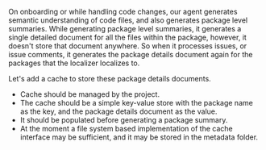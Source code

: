 On onboarding or while handling code changes, our agent generates semantic understanding of code files, and also generates package level summaries. While generating package level summaries, it generates a single detailed document for all the files within the package, however, it doesn't store that document anywhere. So when it processes issues, or issue comments, it generates the package details document again for the packages that the localizer localizes to.

Let's add a cache to store these package details documents.

- Cache should be managed by the project.
- The cache should be a simple key-value store with the package name as the key, and the package details document as the value.
- It should be populated before generating a package summary.
- At the moment a file system based implementation of the cache interface may be sufficient, and it may be stored in the metadata folder.